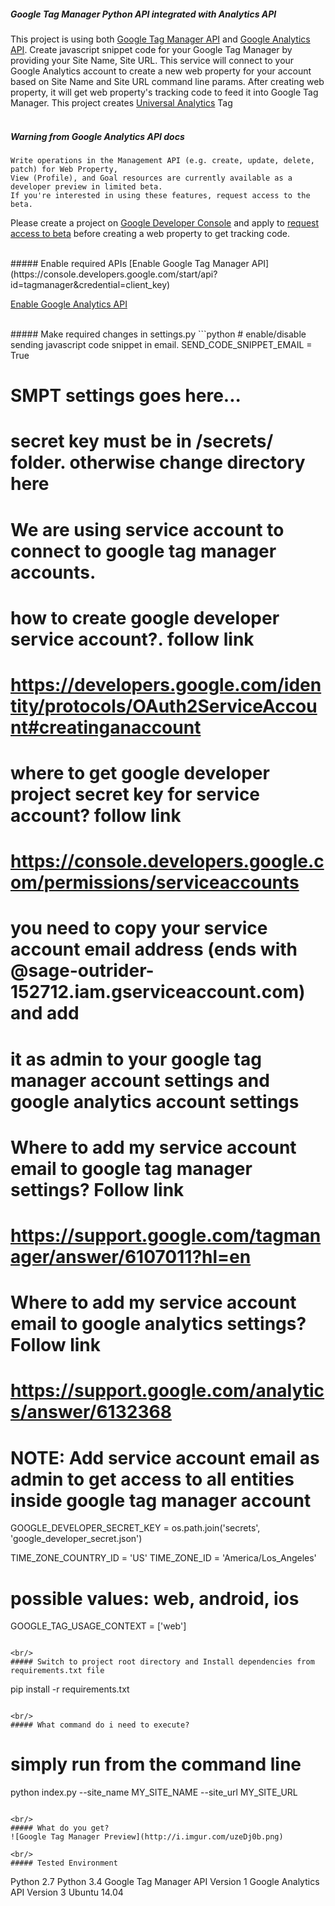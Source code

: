 ##### Google Tag Manager Python API integrated with Analytics API

This project is using both [Google Tag Manager API](https://developers.google.com/tag-manager/api/v1/devguide) and [Google Analytics API](https://developers.google.com/analytics/devguides/config/mgmt/v3/quickstart/installed-py).
Create javascript snippet code for your Google Tag Manager by providing your Site Name, Site URL. This service will connect to your Google Analytics account to create a new web property for your account based on Site Name and Site URL command line params. After creating web property, it will get web property's tracking code to feed it into Google Tag Manager.
This project creates [Universal Analytics](https://support.google.com/analytics/answer/2790010?hl=en) Tag
<br/>
<br/>
##### Warning from Google Analytics API docs
```
Write operations in the Management API (e.g. create, update, delete, patch) for Web Property,
View (Profile), and Goal resources are currently available as a developer preview in limited beta.
If you're interested in using these features, request access to the beta.
```
Please create a project on [Google Developer Console](https://console.developers.google.com/flows/enableapi?apiid=analytics&credential=client_key) and apply to [request access to beta](https://docs.google.com/forms/d/e/1FAIpQLSf01NWo9R-SOHLKDUH0U4gWHNDBIY-gEI-zqBMG1Hyh3_hHZw/viewform) before creating a web property to get tracking code.

<br/>
##### Enable required APIs
[Enable Google Tag Manager API](https://console.developers.google.com/start/api?id=tagmanager&credential=client_key)

[Enable Google Analytics API](https://console.developers.google.com/flows/enableapi?apiid=analytics&credential=client_key)

<br/>
##### Make required changes in settings.py
```python
# enable/disable sending javascript code snippet in email.
SEND_CODE_SNIPPET_EMAIL = True

# SMPT settings goes here...

# secret key must be in /secrets/ folder. otherwise change directory here
# We are using service account to connect to google tag manager accounts.

# how to create google developer service account?. follow link
# https://developers.google.com/identity/protocols/OAuth2ServiceAccount#creatinganaccount

# where to get google developer project secret key for service account? follow link
# https://console.developers.google.com/permissions/serviceaccounts

# you need to copy your service account email address (ends with @sage-outrider-152712.iam.gserviceaccount.com) and add
# it as admin to your google tag manager account settings and google analytics account settings

# Where to add my service account email to google tag manager settings? Follow link
# https://support.google.com/tagmanager/answer/6107011?hl=en


# Where to add my service account email to google analytics settings? Follow link
# https://support.google.com/analytics/answer/6132368

# NOTE: Add service account email as admin to get access to all entities inside google tag manager account

GOOGLE_DEVELOPER_SECRET_KEY = os.path.join('secrets', 'google_developer_secret.json')

TIME_ZONE_COUNTRY_ID = 'US'
TIME_ZONE_ID = 'America/Los_Angeles'

# possible values: web, android, ios
GOOGLE_TAG_USAGE_CONTEXT = ['web']
```

<br/>
##### Switch to project root directory and Install dependencies from requirements.txt file
```
pip install -r requirements.txt
```

<br/>
##### What command do i need to execute?
```
# simply run from the command line
python index.py --site_name MY_SITE_NAME --site_url MY_SITE_URL
```

<br/>
##### What do you get?
![Google Tag Manager Preview](http://i.imgur.com/uzeDj0b.png)

<br/>
##### Tested Environment
```
Python 2.7
Python 3.4
Google Tag Manager API Version 1
Google Analytics API Version 3
Ubuntu 14.04
```
